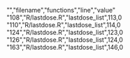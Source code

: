 "","filename","functions","line","value"
"108","R/lastdose.R","lastdose_list",113,0
"110","R/lastdose.R","lastdose_list",114,0
"124","R/lastdose.R","lastdose_list",123,0
"126","R/lastdose.R","lastdose_list",124,0
"163","R/lastdose.R","lastdose_list",146,0
